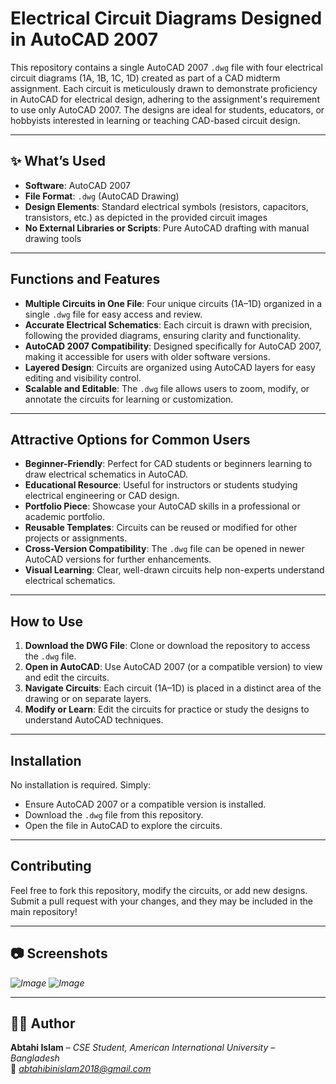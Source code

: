 # Electrical Circuit Diagrams Designed in AutoCAD 2007

This repository contains a single AutoCAD 2007 `.dwg` file with four electrical circuit diagrams (1A, 1B, 1C, 1D) created as part of a CAD midterm assignment. Each circuit is meticulously drawn to demonstrate proficiency in AutoCAD for electrical design, adhering to the assignment's requirement to use only AutoCAD 2007. The designs are ideal for students, educators, or hobbyists interested in learning or teaching CAD-based circuit design.

---

## ✨ What’s Used

- **Software**: AutoCAD 2007
- **File Format**: `.dwg` (AutoCAD Drawing)
- **Design Elements**: Standard electrical symbols (resistors, capacitors, transistors, etc.) as depicted in the provided circuit images
- **No External Libraries or Scripts**: Pure AutoCAD drafting with manual drawing tools

---

## Functions and Features
- **Multiple Circuits in One File**: Four unique circuits (1A–1D) organized in a single `.dwg` file for easy access and review.
- **Accurate Electrical Schematics**: Each circuit is drawn with precision, following the provided diagrams, ensuring clarity and functionality.
- **AutoCAD 2007 Compatibility**: Designed specifically for AutoCAD 2007, making it accessible for users with older software versions.
- **Layered Design**: Circuits are organized using AutoCAD layers for easy editing and visibility control.
- **Scalable and Editable**: The `.dwg` file allows users to zoom, modify, or annotate the circuits for learning or customization.

---

## Attractive Options for Common Users
- **Beginner-Friendly**: Perfect for CAD students or beginners learning to draw electrical schematics in AutoCAD.
- **Educational Resource**: Useful for instructors or students studying electrical engineering or CAD design.
- **Portfolio Piece**: Showcase your AutoCAD skills in a professional or academic portfolio.
- **Reusable Templates**: Circuits can be reused or modified for other projects or assignments.
- **Cross-Version Compatibility**: The `.dwg` file can be opened in newer AutoCAD versions for further enhancements.
- **Visual Learning**: Clear, well-drawn circuits help non-experts understand electrical schematics.

---

## How to Use
1. **Download the DWG File**: Clone or download the repository to access the `.dwg` file.
2. **Open in AutoCAD**: Use AutoCAD 2007 (or a compatible version) to view and edit the circuits.
3. **Navigate Circuits**: Each circuit (1A–1D) is placed in a distinct area of the drawing or on separate layers.
4. **Modify or Learn**: Edit the circuits for practice or study the designs to understand AutoCAD techniques.

---

## Installation
No installation is required. Simply:
- Ensure AutoCAD 2007 or a compatible version is installed.
- Download the `.dwg` file from this repository.
- Open the file in AutoCAD to explore the circuits.

---

## Contributing
Feel free to fork this repository, modify the circuits, or add new designs. Submit a pull request with your changes, and they may be included in the main repository!

---

## 📷 **Screenshots**
*![Image](https://github.com/user-attachments/assets/c317dcc9-243f-4a61-99df-f32b3aa3fb55)
![Image](https://github.com/user-attachments/assets/2bde3afa-2f83-4155-97e8-cab941daed2e)*

---

## 👨‍💻 Author
**Abtahi Islam** – *CSE Student, American International University – Bangladesh*  
📧 *abtahibinislam2018@gmail.com*
